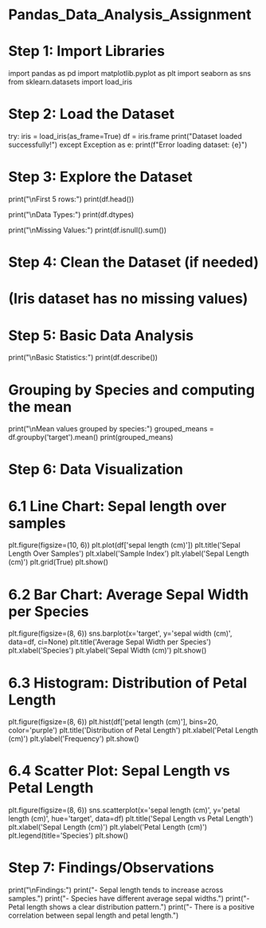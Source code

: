 # Pandas_Data_Analysis_Assignment
# Step 1: Import Libraries
import pandas as pd
import matplotlib.pyplot as plt
import seaborn as sns
from sklearn.datasets import load_iris

# Step 2: Load the Dataset
try:
    iris = load_iris(as_frame=True)
    df = iris.frame
    print("Dataset loaded successfully!")
except Exception as e:
    print(f"Error loading dataset: {e}")

# Step 3: Explore the Dataset
print("\nFirst 5 rows:")
print(df.head())

print("\nData Types:")
print(df.dtypes)

print("\nMissing Values:")
print(df.isnull().sum())

# Step 4: Clean the Dataset (if needed)
# (Iris dataset has no missing values)

# Step 5: Basic Data Analysis
print("\nBasic Statistics:")
print(df.describe())

# Grouping by Species and computing the mean
print("\nMean values grouped by species:")
grouped_means = df.groupby('target').mean()
print(grouped_means)

# Step 6: Data Visualization

# 6.1 Line Chart: Sepal length over samples
plt.figure(figsize=(10, 6))
plt.plot(df['sepal length (cm)'])
plt.title('Sepal Length Over Samples')
plt.xlabel('Sample Index')
plt.ylabel('Sepal Length (cm)')
plt.grid(True)
plt.show()

# 6.2 Bar Chart: Average Sepal Width per Species
plt.figure(figsize=(8, 6))
sns.barplot(x='target', y='sepal width (cm)', data=df, ci=None)
plt.title('Average Sepal Width per Species')
plt.xlabel('Species')
plt.ylabel('Sepal Width (cm)')
plt.show()

# 6.3 Histogram: Distribution of Petal Length
plt.figure(figsize=(8, 6))
plt.hist(df['petal length (cm)'], bins=20, color='purple')
plt.title('Distribution of Petal Length')
plt.xlabel('Petal Length (cm)')
plt.ylabel('Frequency')
plt.show()

# 6.4 Scatter Plot: Sepal Length vs Petal Length
plt.figure(figsize=(8, 6))
sns.scatterplot(x='sepal length (cm)', y='petal length (cm)', hue='target', data=df)
plt.title('Sepal Length vs Petal Length')
plt.xlabel('Sepal Length (cm)')
plt.ylabel('Petal Length (cm)')
plt.legend(title='Species')
plt.show()

# Step 7: Findings/Observations
print("\nFindings:")
print("- Sepal length tends to increase across samples.")
print("- Species have different average sepal widths.")
print("- Petal length shows a clear distribution pattern.")
print("- There is a positive correlation between sepal length and petal length.")
